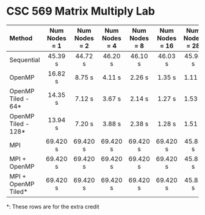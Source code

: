 # CSC 569 Matrix Multiply Lab

| Method             | Num Nodes = 1| Num Nodes = 2| Num Nodes = 4| Num Nodes = 8| Num Nodes = 16 | Num Nodes = 28|
| :----------------  | :----------: | :----------: | :----------: | :-----------: | :-----------: | :-----------: |
| Sequential         | 45.39 s      | 44.72 s      | 46.20 s      | 46.10 s       | 46.03 s       | 45.98 s       |
| OpenMP             | 16.82 s      | 8.75 s       | 4.11 s       | 2.26 s        | 1.35 s        | 1.11 s        |
| OpenMP Tiled - 64* | 14.35 s      | 7.12 s       | 3.67 s       | 2.14 s        | 1.27 s        | 1.53 s        |
| OpenMP Tiled - 128*| 13.94 s      | 7.20 s       | 3.88 s       | 2.38 s        | 1.28 s        | 1.51 s        |
| MPI                | 69.420 s     | 69.420 s     | 69.420 s     | 69.420 s      | 69.420 s      | 45.83 s       |
| MPI + OpenMP       | 69.420 s     | 69.420 s     | 69.420 s     | 69.420 s      | 69.420 s      | 45.83 s       |
| MPI + OpenMP Tiled*| 69.420 s     | 69.420 s     | 69.420 s     | 69.420 s      | 69.420 s      | 45.83 s       |

*: These rows are for the extra credit
